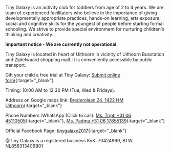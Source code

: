 Tiny Galaxy is an activity club for toddlers from age of 2 to 4 years. We are team of experienced facilitators who believe in the importance of giving developmentally appropriate practices, hands-on learning, arts exposure, social and cognitive skills for the youngest of people before starting formal schooling. We strive to provide special environment for nurturing children's thinking and creativity. 
                      
                        
**Important notice - We are currently not operational.**
                        

Tiny Galaxy is located in heart of Uithoorn in vicinity of Uithoorn Busstation and Zijdelwaard shopping mall. It is conveniently accessible by public transport. 

Gift your child a free trial at Tiny Galaxy: [Submit online form](https://docs.google.com/forms/d/e/1FAIpQLSegeYMXkW2qanJ4mbEGyDBWWrum8-aZH5iSRrLH7jpcNZrKcg/viewform?vc=0&c=0&w=1){:target="_blank"}

Timing: 10:00 AM to 12:30 PM (Tue, Wed & Fridays).     

Address on Google maps link: [Brederolaan 24, 1422 HM Uithoorn](https://goo.gl/maps/e1ymNZfPt8bdwQYz8){:target="_blank"}
         

Phone Numbers /WhatsApp (Click to call): [Ms. Tripti +31 06 45110505](tel:+31645110505){:target="_blank"},
         [Ms. Padma +31 06 17855139](tel:+31617855139){:target="_blank"}

Official Facebook Page: [tinygalaxy2017](https://www.facebook.com/tinygalaxy2017/){:target="_blank"}


@Tiny Galaxy is a registered business KvK: 70424969, BTW: NL858313406B01

